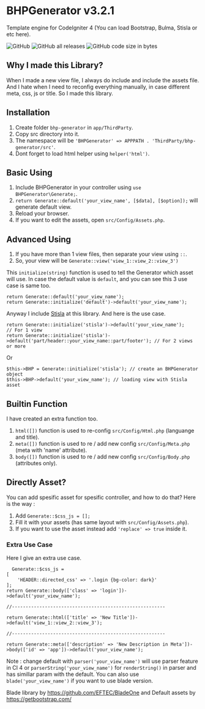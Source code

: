 # BHPGenerator v3.2.1
Template engine for CodeIgniter 4 (You can load Bootstrap, Bulma, Stisla or etc here).

![GitHub](https://img.shields.io/github/license/mjamilasfihani/BHPGenerator) ![GitHub all releases](https://img.shields.io/github/downloads/mjamilasfihani/BHPGenerator/total) ![GitHub code size in bytes](https://img.shields.io/github/languages/code-size/mjamilasfihani/BHPGenerator)

## Why I made this Library?
When I made a new view file, I always do include and include the assets file. And I hate when I need to reconfig everything manually, in case different meta, css, js or title. So I made this library.

## Installation
  1. Create folder `bhp-generator` in `app/ThirdParty`.
  2. Copy src directory into it.
  3. The namespace will be `'BHPGenerator' => APPPATH . 'ThirdParty/bhp-generator/src'`.
  4. Dont forget to load html helper using `helper('html')`.

## Basic Using
  1. Include BHPGenerator in your controller using `use BHPGenerator\Generate;`.
  2. `return Generate::default('your_view_name', [$data], [$option]);` will generate default view.
  3. Reload your browser.
  4. If you want to edit the assets, open `src/Config/Assets.php`.

## Advanced Using
  1. If you have more than 1 view files, then separate your view using `::`.
  2. So, your view will be `Generate::view('view_1::view_2::view_3')`

This `initialize(string)` function is used to tell the Generator which asset will use. In case the default value is `default`, and you can see this 3 use case is same too.

    return Generate::default('your_view_name');
    return Generate::initialize('default')->default('your_view_name');

Anyway I include <a href="https://getstisla.com" target="_blank">Stisla</a> at this library. And here is the use case.

    return Generate::initialize('stisla')->default('your_view_name');                           // For 1 view
    return Generate::initialize('stisla')->default('part/header::your_view_name::part/footer'); // For 2 views or more

Or

    $this->BHP = Generate::initialize('stisla'); // create an BHPGenerator object
    $this->BHP->default('your_view_name'); // loading view with Stisla asset

## Builtin Function
I have created an extra function too.
  1. `html([])` function is used to re-config `src/Config/Html.php` (languange and title).
  2. `meta([])` function is used to re / add new config `src/Config/Meta.php` (meta with 'name' attribute).
  3. `body([])` function is used to re / add new config `src/Config/Body.php` (attributes only).

## Directly Asset?
You can add spesific asset for spesific controller, and how to do that?
Here is the way :
  1. Add `Generate::$css_js = [];`
  2. Fill it with your assets (has same layout with `src/Config/Assets.php`).
  3. If you want to use the asset instead add `'replace' => true` inside it.

### Extra Use Case
Here I give an extra use case.

	  Generate::$css_js =
    [
        'HEADER::directed_css' => '.login {bg-color: dark}'
    ];
    return Generate::body(['class' => 'login'])->default('your_view_name');

    //--------------------------------------------------------

    return Generate::html(['title' => 'New Title'])->default('view_1::view_2::view_3');

    //--------------------------------------------------------

    return Generate::meta(['description' => 'New Description in Meta'])->body(['id' => 'app'])->default('your_view_name');

Note : change default with `parser('your_view_name')` will use parser feature in CI 4 or `parserString('your_view_name')` for `renderString()` in parser and has simillar param with the default. You can also use `blade('your_view_name')` if you want to use blade version.

Blade library by https://github.com/EFTEC/BladeOne and Default assets by https://getbootstrap.com/